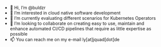 - 👋 Hi, I’m @buldzr
- 👀 I’m interested in cloud native software development
- 🌱 I’m currently evaluating different scenarios for Kubernetes Operators
- 💞️ I’m looking to collaborate on creating easy to use, maintain and enhance automated CI/CD pipelines that require as little expertise as possible
- 📫 You can reach me on my e-mail ly[at]jquad[dot]de

<!---
buldzr/buldzr is a ✨ special ✨ repository because its `README.md` (this file) appears on your GitHub profile.
You can click the Preview link to take a look at your changes.
--->
